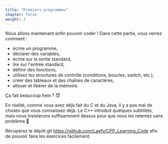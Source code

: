 ```yaml
---
title: "Premiers programmes"
chapter: false
weight: 3
---
```


Nous allons maintenant enfin pouvoir coder ! Dans cette partie, vous verrez comment :
- écrire un programme,
- déclarer des variables,
- écrire sur la sortie standard,
- lire sur l'entrée standard,
- définir des fonctions,
- utilisez les structures de contrôle (conditions, boucles, switch, etc.),
- créer des tableaux et des chaînes de caractères,
- allouer et libérer de la mémoire.

Ça fait beaucoup hein ? 😈

En réalité, comme vous avez déjà fait du C et du Java, il y a pas mal de choses que vous connaissez déjà. Le C++ introduit quelques subtilités, mais nous insisterons suffisamment dessus pour que vous les reteniez sans problème 🙂

Récupérez le dépôt git https://github.com/Laefy/CPP_Learning_Code afin de pouvoir faire les exercices facilement.

